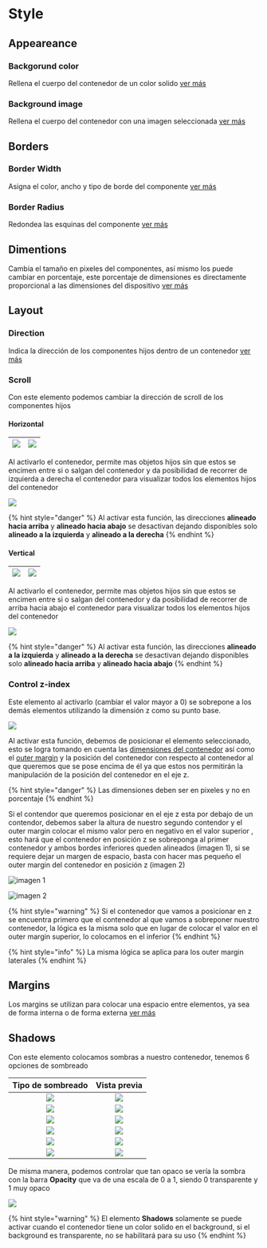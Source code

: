 # Style

## Appeareance

### Backgorund color

Rellena el cuerpo del contenedor de un color solido [ver más](https://docs.apphive.io/global-functions/estilos/background-color)

### Background image

Rellena el cuerpo del contenedor con una imagen seleccionada [ver más](https://docs.apphive.io/global-functions/estilos/background-image)

## Borders

### Border Width

Asigna el color, ancho y tipo de borde del componente [ver más](https://docs.apphive.io/global-functions/estilos/border-width)

### Border Radius

Redondea las esquinas del componente [ver más](https://docs.apphive.io/global-functions/estilos/border-radius)

## Dimentions

Cambia el tamaño en pixeles del componentes, así mismo los puede cambiar en porcentaje, este porcentaje de dimensiones es directamente proporcional a las dimensiones del dispositivo [ver más](https://docs.apphive.io/global-functions/estilos/dimentions)

## Layout

### Direction

Indica la dirección de los componentes hijos dentro de un contenedor [ver más](https://docs.apphive.io/global-functions/estilos/direction)

### Scroll

Con este elemento podemos cambiar la dirección de scroll de los componentes hijos

#### Horizontal

| ![](../../../.gitbook/assets/image%20%28100%29.png)  | ![](../../../.gitbook/assets/image%20%28107%29.png)  |
| :---: | :---: |


Al activarlo el contenedor, permite mas objetos hijos sin que estos se encimen entre si o salgan del contenedor y da posibilidad de recorrer de izquierda a derecha el contenedor para visualizar todos los elementos hijos del contenedor

![](../../../.gitbook/assets/image%20%2879%29.png)

{% hint style="danger" %}
Al activar esta función, las direcciones **alineado hacia arriba** y **alineado hacia abajo** se desactivan dejando disponibles solo **alineado a la izquierda** y **alineado a la derecha**
{% endhint %}

#### Vertical

| ![](../../../.gitbook/assets/image%20%2887%29.png)  | ![](../../../.gitbook/assets/image%20%2899%29.png)  |
| :---: | :---: |


Al activarlo el contenedor, permite mas objetos hijos sin que estos se encimen entre si o salgan del contenedor y da posibilidad de recorrer de arriba hacia abajo el contenedor para visualizar todos los elementos hijos del contenedor

![](../../../.gitbook/assets/image%20%2895%29.png)

{% hint style="danger" %}
Al activar esta función, las direcciones **alineado a la izquierda** y **alineado a la derecha** se desactivan dejando disponibles solo **alineado hacia arriba** y **alineado hacia abajo**
{% endhint %}

### Control z-index

Este elemento al activarlo \(cambiar el valor mayor a 0\) se sobrepone a los demás elementos utilizando la dimensión z como su punto base.

![](../../../.gitbook/assets/image%20%2884%29.png)

Al activar esta función, debemos de posicionar el elemento seleccionado, esto se logra tomando en cuenta las [dimensiones del contenedor](https://docs.apphive.io/global-functions/estilos/dimentions) así como el [outer margin](https://docs.apphive.io/global-functions/estilos/margins#outer-margin) y la posición del contenedor con respecto al contenedor al que queremos que se pose encima de él ya que estos nos permitirán la manipulación de la posición del contenedor en el eje z.

{% hint style="danger" %}
Las dimensiones deben ser en pixeles y no en porcentaje
{% endhint %}

Si el contendor que queremos posicionar en el eje z esta por debajo de un contendor, debemos saber la altura de nuestro segundo contendor y el outer margin colocar el mismo valor pero en negativo en el valor superior , esto hará que el contenedor en posición z se sobreponga al primer contenedor y ambos bordes inferiores queden alineados \(imagen 1\), si se requiere  dejar un margen de espacio, basta con hacer mas pequeño el outer margin del contenedor en posición z \(imagen 2\)

![imagen 1](../../../.gitbook/assets/image%20%2885%29.png)

![imagen 2](../../../.gitbook/assets/image%20%28106%29.png)

{% hint style="warning" %}
Si el contenedor que vamos a posicionar en z se encuentra primero que el contenedor al que vamos a sobreponer nuestro contenedor, la lógica es la misma solo que en lugar de colocar el valor en el outer margin superior, lo colocamos en el inferior
{% endhint %}

{% hint style="info" %}
La misma lógica se aplica para los outer margin laterales
{% endhint %}

## Margins

Los margins se utilizan para colocar una espacio entre elementos, ya sea de forma interna o de forma externa [ver más](https://docs.apphive.io/global-functions/estilos/margins)

## Shadows

Con este elemento colocamos sombras a nuestro contenedor, tenemos 6 opciones de sombreado

| Tipo de sombreado | Vista previa |
| :---: | :---: |
| ![](../../../.gitbook/assets/image%20%28103%29.png)  |  ![](../../../.gitbook/assets/image%20%2888%29.png)  |
| ![](../../../.gitbook/assets/image%20%2874%29.png)  | ![](../../../.gitbook/assets/image%20%2883%29.png)  |
| ![](../../../.gitbook/assets/image%20%28110%29.png)  | ![](../../../.gitbook/assets/image%20%2894%29.png)  |
| ![](../../../.gitbook/assets/image%20%2898%29.png)  | ![](../../../.gitbook/assets/image%20%28102%29.png)  |
| ![](../../../.gitbook/assets/image%20%2886%29.png)  | ![](../../../.gitbook/assets/image%20%2881%29.png)  |
| ![](../../../.gitbook/assets/image%20%2896%29.png)  | ![](../../../.gitbook/assets/image%20%28105%29.png)  |

De misma manera, podemos controlar que tan opaco se vería la sombra con la barra **Opacity**  que va de una escala de 0 a 1, siendo 0 transparente y 1 muy opaco

![](../../../.gitbook/assets/image%20%2872%29.png)

{% hint style="warning" %}
El elemento **Shadows** solamente se puede activar cuando el contenedor tiene un color solido en el background, si el background es transparente, no se habilitará para su uso
{% endhint %}



